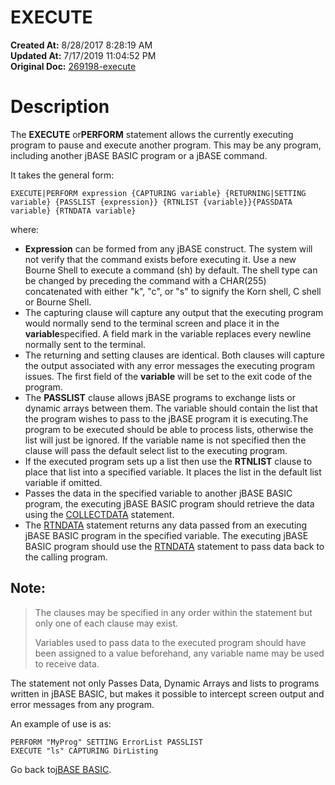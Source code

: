 # EXECUTE

**Created At:** 8/28/2017 8:28:19 AM  
**Updated At:** 7/17/2019 11:04:52 PM  
**Original Doc:** [269198-execute](https://docs.jbase.com/36868-jbase-basic/269198-execute)  


# Description

The **EXECUTE** or**PERFORM** statement allows the currently executing program to pause and execute another program. This may be any program, including another jBASE BASIC program or a jBASE command.

It takes the general form:

```
EXECUTE|PERFORM expression {CAPTURING variable} {RETURNING|SETTING variable} {PASSLIST {expression}} {RTNLIST {variable}}{PASSDATA variable} {RTNDATA variable}
```

where:

- **Expression** can be formed from any jBASE construct. The system will not verify that the command exists before executing it. Use a new Bourne Shell to execute a command (sh) by default. The shell type can be changed by preceding the command with a CHAR(255) concatenated with either "k", "c", or "s" to signify the Korn shell, C shell or Bourne Shell.
- The capturing clause will capture any output that the executing program would normally send to the terminal screen and place it in the **variable**specified. A field mark in the variable replaces every newline normally sent to the terminal.
- The returning and setting clauses are identical. Both clauses will capture the output associated with any error messages the executing program issues. The first field of the **variable** will be set to the exit code of the program.
- The **PASSLIST** clause allows jBASE programs to exchange lists or dynamic arrays between them. The variable should contain the list that the program wishes to pass to the jBASE program it is executing.The program to be executed should be able to process lists, otherwise the list will just be ignored. If the variable name is not specified then the clause will pass the default select list to the executing program.
- If the executed program sets up a list then use the **RTNLIST** clause to place that list into a specified variable. It places the list in the default list variable if omitted.
- Passes the data in the specified variable to another jBASE BASIC program, the executing jBASE BASIC program should retrieve the data using the [COLLECTDATA](276023-collectdata) statement.
- The [RTNDATA](278795-rtndata) statement returns any data passed from an executing jBASE BASIC program in the specified variable. The executing jBASE BASIC program should use the [RTNDATA](278795-rtndata) statement to pass data back to the calling program.


## Note:


> The clauses may be specified in any order within the statement but only one of each clause may exist.
> 
> Variables used to pass data to the executed program should have been assigned to a value beforehand, any variable name may be used to receive data.


The statement not only Passes Data, Dynamic Arrays and lists to programs written in jBASE BASIC, but makes it possible to intercept screen output and error messages from any program.

An example of use is as:

```
PERFORM "MyProg" SETTING ErrorList PASSLIST
EXECUTE "ls" CAPTURING DirListing
```



Go back to[jBASE BASIC](263498-jbase-basic).




